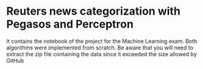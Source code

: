 # Reuters news categorization with Pegasos and Perceptron
It contains the notebook of the project for the Machine Learning exam. Both algorithms were implemented from scratch.
Be aware that you will need to extract the zip file containing the data since it exceeded the size allowed by GitHub
